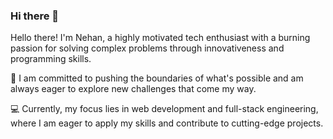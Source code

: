### Hi there 👋

Hello there! I'm Nehan, a highly motivated tech enthusiast with a burning passion for solving complex problems through innovativeness and programming skills.

🚀 I am committed to pushing the boundaries of what's possible and am always eager to explore new challenges that come my way.

💻 Currently, my focus lies in web development and full-stack engineering, where I am eager to apply my skills and contribute to cutting-edge projects.
